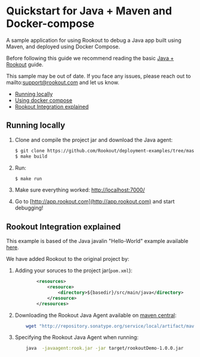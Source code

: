 # Quickstart for Java + Maven and Docker-compose

A sample application for using Rookout to debug a Java app built using Maven, and deployed using Docker Compose.

Before following this guide we recommend reading the basic [Java + Rookout] guide.

This sample may be out of date. If you face any issues, please reach out to mailto:support@rookout.com and let us know.

* [Running locally](#running-locally)
* [Using docker compose](#using-docker-compose)
* [Rookout Integration explained](#rookout-integration-explained)
## Running locally
1. Clone and compile the project jar and download the Java agent:
     ```bash
    $ git clone https://github.com/Rookout/deployment-examples/tree/master/java-maven
    $ make build
    ```
2. Run:
    ```bash
    $ make run
    ```

3. Make sure everything worked: [http://localhost:7000/](http://localhost:7000/hello)

4. Go to [http://app.rookout.com](http://app.rookout.com) and start debugging! 



## Rookout Integration explained

This example is based of the Java javalin "Hello-World" example available [here].

We have added Rookout to the original project by:
1. Adding your soruces to the project jar(`pom.xml`):
    ```xml
            <resources>
                <resource>
                    <directory>${basedir}/src/main/java</directory>
                </resource>
            </resources>
    ```
    
2. Downloading the Rookout Java Agent available on [maven central]:
    ```bash
        wget "http://repository.sonatype.org/service/local/artifact/maven/redirect?r=central-proxy&g=com.rookout&a=rook&v=LATEST"  -O rook.jar
    ```
3. Specifying the Rookout Java Agent when running:
    ```bash
        java  -javaagent:rook.jar -jar target/rookoutDemo-1.0.0.jar 
    ```

[Java + Rookout]: https://docs.rookout.com/docs/rooks-setup.html
[here]: https://github.com/tipsy/javalin/
[maven central]: https://mvnrepository.com/artifact/com.rookout/rook
